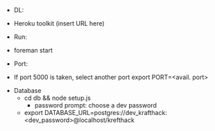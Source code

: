 * DL:
 - Heroku toolkit (insert URL here)
* Run:
 - foreman start
* Port:
 - If port 5000 is taken, select another port export PORT=<avail. port>
* Database
  - cd db && node setup.js
    - password prompt: choose a dev password
  - export DATABASE_URL=postgres://dev_krafthack:<dev_password>@localhost/krefthack
